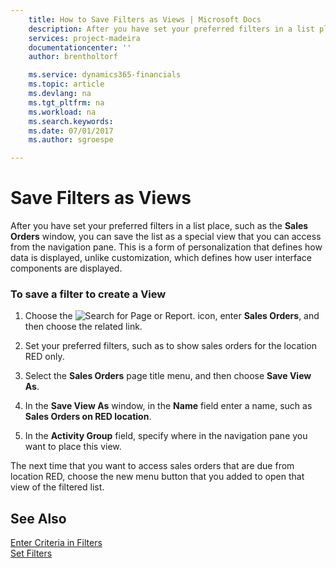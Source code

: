 ```yaml
---
    title: How to Save Filters as Views | Microsoft Docs
    description: After you have set your preferred filters in a list place, such as the **Sales Orders** window, you can save the list as a special view that you can access from the navigation pane. This is a form of personalization that defines how data is displayed, unlike customization, which defines how user interface components are displayed.
    services: project-madeira
    documentationcenter: ''
    author: brentholtorf

    ms.service: dynamics365-financials
    ms.topic: article
    ms.devlang: na
    ms.tgt_pltfrm: na
    ms.workload: na
    ms.search.keywords:
    ms.date: 07/01/2017
    ms.author: sgroespe

---
```

# Save Filters as Views
After you have set your preferred filters in a list place, such as the **Sales Orders** window, you can save the list as a special view that you can access from the navigation pane. This is a form of personalization that defines how data is displayed, unlike customization, which defines how user interface components are displayed.  
  
### To save a filter to create a View  
  
1.  Choose the ![Search for Page or Report.](media/ui-search/search_small.png "Search for Page or Report icon") icon, enter **Sales Orders**, and then choose the related link.  
  
2.  Set your preferred filters, such as to show sales orders for the location RED only.  
  
3.  Select the **Sales Orders** page title menu, and then choose **Save View As**.  
  
4.  In the **Save View As** window, in the **Name** field enter a name, such as **Sales Orders on RED location**.  
  
5.  In the **Activity Group** field, specify where in the navigation pane you want to place this view.  
  
 The next time that you want to access sales orders that are due from location RED, choose the new menu button that you added to open that view of the filtered list.  
  
## See Also  
 [Enter Criteria in Filters](../FullExperience/enter-criteria-in-filters.md)   
 [Set Filters](../FullExperience/how-to-set-filters.md)